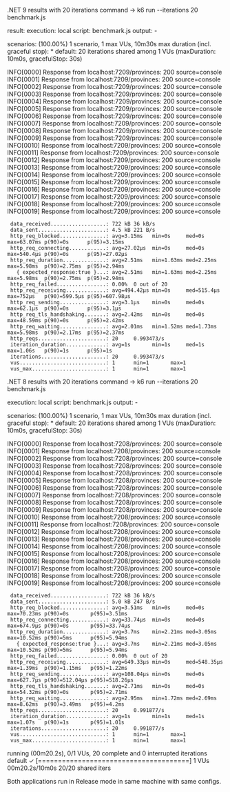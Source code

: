 .NET 9 results with 20 iterations
command -> k6 run --iterations 20 benchmark.js

result:
execution: local
script: benchmark.js
output: -

scenarios: (100.00%) 1 scenario, 1 max VUs, 10m30s max duration (incl. graceful stop):
     * default: 20 iterations shared among 1 VUs (maxDuration: 10m0s, gracefulStop: 30s)

INFO[0000] Response from localhost:7209/provinces: 200   source=console
INFO[0001] Response from localhost:7209/provinces: 200   source=console 
INFO[0002] Response from localhost:7209/provinces: 200   source=console
INFO[0003] Response from localhost:7209/provinces: 200   source=console
INFO[0004] Response from localhost:7209/provinces: 200   source=console
INFO[0005] Response from localhost:7209/provinces: 200   source=console
INFO[0006] Response from localhost:7209/provinces: 200   source=console
INFO[0007] Response from localhost:7209/provinces: 200   source=console
INFO[0008] Response from localhost:7209/provinces: 200   source=console
INFO[0009] Response from localhost:7209/provinces: 200   source=console
INFO[0010] Response from localhost:7209/provinces: 200   source=console
INFO[0011] Response from localhost:7209/provinces: 200   source=console
INFO[0012] Response from localhost:7209/provinces: 200   source=console
INFO[0013] Response from localhost:7209/provinces: 200   source=console
INFO[0014] Response from localhost:7209/provinces: 200   source=console
INFO[0015] Response from localhost:7209/provinces: 200   source=console
INFO[0016] Response from localhost:7209/provinces: 200   source=console
INFO[0017] Response from localhost:7209/provinces: 200   source=console
INFO[0018] Response from localhost:7209/provinces: 200   source=console
INFO[0019] Response from localhost:7209/provinces: 200   source=console

     data_received..................: 722 kB 36 kB/s
     data_sent......................: 4.5 kB 221 B/s
     http_req_blocked...............: avg=3.15ms   min=0s     med=0s      max=63.07ms p(90)=0s      p(95)=3.15ms
     http_req_connecting............: avg=27.02µs  min=0s     med=0s      max=540.4µs p(90)=0s      p(95)=27.02µs
     http_req_duration..............: avg=2.51ms   min=1.63ms med=2.25ms  max=5.98ms  p(90)=2.75ms  p(95)=2.94ms
       { expected_response:true }...: avg=2.51ms   min=1.63ms med=2.25ms  max=5.98ms  p(90)=2.75ms  p(95)=2.94ms
     http_req_failed................: 0.00%  0 out of 20
     http_req_receiving.............: avg=494.42µs min=0s     med=515.4µs max=752µs   p(90)=599.5µs p(95)=607.98µs
     http_req_sending...............: avg=3.1µs    min=0s     med=0s      max=62.1µs  p(90)=0s      p(95)=3.1µs
     http_req_tls_handshaking.......: avg=2.42ms   min=0s     med=0s      max=48.59ms p(90)=0s      p(95)=2.42ms
     http_req_waiting...............: avg=2.01ms   min=1.52ms med=1.73ms  max=5.98ms  p(90)=2.17ms  p(95)=2.37ms
     http_reqs......................: 20     0.993473/s
     iteration_duration.............: avg=1s       min=1s     med=1s      max=1.06s   p(90)=1s      p(95)=1s
     iterations.....................: 20     0.993473/s
     vus............................: 1      min=1       max=1
     vus_max........................: 1      min=1       max=1


.NET 8 results with 20 iterations
command -> k6 run --iterations 20 benchmark.js

execution: local
script: benchmark.js
output: -

scenarios: (100.00%) 1 scenario, 1 max VUs, 10m30s max duration (incl. graceful stop):
     * default: 20 iterations shared among 1 VUs (maxDuration: 10m0s, gracefulStop: 30s)

INFO[0000] Response from localhost:7208/provinces: 200   source=console
INFO[0001] Response from localhost:7208/provinces: 200   source=console
INFO[0002] Response from localhost:7208/provinces: 200   source=console
INFO[0003] Response from localhost:7208/provinces: 200   source=console
INFO[0004] Response from localhost:7208/provinces: 200   source=console
INFO[0005] Response from localhost:7208/provinces: 200   source=console
INFO[0006] Response from localhost:7208/provinces: 200   source=console
INFO[0007] Response from localhost:7208/provinces: 200   source=console
INFO[0008] Response from localhost:7208/provinces: 200   source=console
INFO[0009] Response from localhost:7208/provinces: 200   source=console
INFO[0010] Response from localhost:7208/provinces: 200   source=console
INFO[0011] Response from localhost:7208/provinces: 200   source=console
INFO[0012] Response from localhost:7208/provinces: 200   source=console
INFO[0013] Response from localhost:7208/provinces: 200   source=console
INFO[0014] Response from localhost:7208/provinces: 200   source=console
INFO[0015] Response from localhost:7208/provinces: 200   source=console
INFO[0016] Response from localhost:7208/provinces: 200   source=console
INFO[0017] Response from localhost:7208/provinces: 200   source=console
INFO[0018] Response from localhost:7208/provinces: 200   source=console
INFO[0019] Response from localhost:7208/provinces: 200   source=console

     data_received..................: 722 kB 36 kB/s
     data_sent......................: 5.0 kB 247 B/s
     http_req_blocked...............: avg=3.51ms   min=0s     med=0s       max=70.23ms p(90)=0s       p(95)=3.51ms
     http_req_connecting............: avg=33.74µs  min=0s     med=0s       max=674.9µs p(90)=0s       p(95)=33.74µs
     http_req_duration..............: avg=3.7ms    min=2.21ms med=3.05ms   max=10.52ms p(90)=5ms      p(95)=5.94ms
       { expected_response:true }...: avg=3.7ms    min=2.21ms med=3.05ms   max=10.52ms p(90)=5ms      p(95)=5.94ms
     http_req_failed................: 0.00%  0 out of 20
     http_req_receiving.............: avg=649.33µs min=0s     med=548.35µs max=1.39ms  p(90)=1.15ms   p(95)=1.22ms
     http_req_sending...............: avg=108.04µs min=0s     med=0s       max=627.7µs p(90)=512.04µs p(95)=518.26µs
     http_req_tls_handshaking.......: avg=2.71ms   min=0s     med=0s       max=54.32ms p(90)=0s       p(95)=2.71ms
     http_req_waiting...............: avg=2.95ms   min=1.72ms med=2.69ms   max=8.62ms  p(90)=3.49ms   p(95)=4.2ms
     http_reqs......................: 20     0.991877/s
     iteration_duration.............: avg=1s       min=1s     med=1s       max=1.07s   p(90)=1s       p(95)=1.01s
     iterations.....................: 20     0.991877/s
     vus............................: 1      min=1       max=1
     vus_max........................: 1      min=1       max=1


running (00m20.2s), 0/1 VUs, 20 complete and 0 interrupted iterations
default ✓ [======================================] 1 VUs  00m20.2s/10m0s  20/20 shared iters

Both applications run in Release mode in same machine with same configs.
